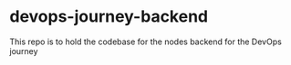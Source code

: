 # devops-journey-backend
This repo is to hold the codebase for the nodes backend for the DevOps journey
